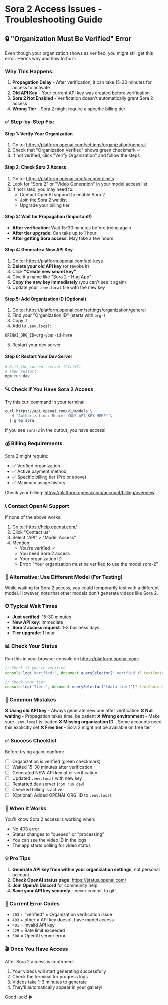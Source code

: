 # Sora 2 Access Issues - Troubleshooting Guide

## 🔒 "Organization Must Be Verified" Error

Even though your organization shows as verified, you might still get this error. Here's why and how to fix it:

### Why This Happens:

1. **Propagation Delay** - After verification, it can take 15-30 minutes for access to activate
2. **Old API Key** - Your current API key was created before verification
3. **Sora 2 Not Enabled** - Verification doesn't automatically grant Sora 2 access
4. **Wrong Tier** - Sora 2 might require a specific billing tier

### ✅ Step-by-Step Fix:

#### Step 1: Verify Your Organization
1. Go to: https://platform.openai.com/settings/organization/general
2. Check that "Organization Verified" shows green checkmark ✓
3. If not verified, click "Verify Organization" and follow the steps

#### Step 2: Check Sora 2 Access
1. Go to: https://platform.openai.com/account/limits
2. Look for "Sora 2" or "Video Generation" in your model access list
3. If not listed, you may need to:
   - Contact OpenAI support to enable Sora 2
   - Join the Sora 2 waitlist
   - Upgrade your billing tier

#### Step 3: Wait for Propagation (Important!)
- **After verification**: Wait 15-30 minutes before trying again
- **After tier upgrade**: Can take up to 1 hour
- **After getting Sora access**: May take a few hours

#### Step 4: Generate a New API Key
1. Go to: https://platform.openai.com/api-keys
2. **Delete your old API key** (or revoke it)
3. Click **"Create new secret key"**
4. Give it a name like "Sora 2 - Hug App"
5. **Copy the new key immediately** (you can't see it again)
6. Update your `.env.local` file with the new key

#### Step 5: Add Organization ID (Optional)
1. Go to: https://platform.openai.com/settings/organization/general
2. Find your "Organization ID" (starts with `org-`)
3. Copy it
4. Add to `.env.local`:
```
OPENAI_ORG_ID=org-your-id-here
```
5. Restart your dev server

#### Step 6: Restart Your Dev Server
```bash
# Kill the current server (Ctrl+C)
# Then restart:
npm run dev
```

### 🔍 Check If You Have Sora 2 Access

Try this curl command in your terminal:

```bash
curl https://api.openai.com/v1/models \
  -H "Authorization: Bearer YOUR_API_KEY_HERE" \
  | grep sora
```

If you see `sora-2` in the output, you have access!

### 💰 Billing Requirements

Sora 2 might require:
- ✅ Verified organization
- ✅ Active payment method
- ✅ Specific billing tier (Pro or above)
- ✅ Minimum usage history

Check your billing: https://platform.openai.com/account/billing/overview

### 📞 Contact OpenAI Support

If none of the above works:

1. Go to: https://help.openai.com/
2. Click "Contact us"
3. Select "API" > "Model Access"
4. Mention:
   - You're verified ✓
   - You need Sora 2 access
   - Your organization ID
   - Error: "Your organization must be verified to use the model sora-2"

### 🔄 Alternative: Use Different Model (For Testing)

While waiting for Sora 2 access, you could temporarily test with a different model. However, note that other models don't generate videos like Sora 2.

### ⏰ Typical Wait Times

- **Just verified**: 15-30 minutes
- **New API key**: Immediate
- **Sora 2 access request**: 1-3 business days
- **Tier upgrade**: 1 hour

### 📊 Check Your Status

Run this in your browser console on https://platform.openai.com:

```javascript
// Check if you're verified
console.log('Verified:', document.querySelector('.verified')?.textContent);

// Check your tier
console.log('Tier:', document.querySelector('[data-tier]')?.textContent);
```

### 🎯 Common Mistakes

❌ **Using old API key** - Always generate new one after verification
❌ **Not waiting** - Propagation takes time, be patient
❌ **Wrong environment** - Make sure `.env.local` is loaded
❌ **Missing organization ID** - Some accounts need this explicitly set
❌ **Free tier** - Sora 2 might not be available on free tier

### ✅ Success Checklist

Before trying again, confirm:
- [ ] Organization is verified (green checkmark)
- [ ] Waited 15-30 minutes after verification
- [ ] Generated NEW API key after verification
- [ ] Updated `.env.local` with new key
- [ ] Restarted dev server (`npm run dev`)
- [ ] Checked billing is active
- [ ] (Optional) Added OPENAI_ORG_ID to `.env.local`

### 🚀 When It Works

You'll know Sora 2 access is working when:
- No 403 error
- Status changes to "queued" or "processing"
- You can see the video ID in the logs
- The app starts polling for video status

### 💡 Pro Tips

1. **Generate API key from within your organization settings**, not personal account
2. **Check OpenAI status page**: https://status.openai.com/
3. **Join OpenAI Discord** for community help
4. **Save your API key securely** - never commit to git!

### 📝 Current Error Codes

- `403` + "verified" = Organization verification issue
- `403` + other = API key doesn't have model access
- `401` = Invalid API key
- `429` = Rate limit exceeded
- `500` = OpenAI server error

### 🎬 Once You Have Access

After Sora 2 access is confirmed:
1. Your videos will start generating successfully
2. Check the terminal for progress logs
3. Videos take 1-3 minutes to generate
4. They'll automatically appear in your gallery!

Good luck! 🍀

